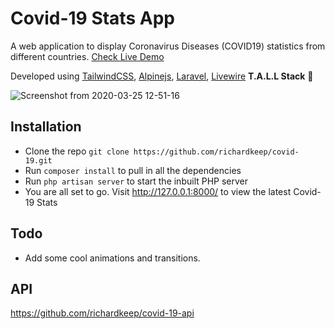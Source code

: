 # Covid-19 Stats App

A web application to display Coronavirus Diseases (COVID19) statistics from different countries. [Check Live Demo](https://richardkeep.dev/)

Developed using  [TailwindCSS](https://tailwindcss.com/), [Alpinejs](https://github.com/alpinejs/alpine), [Laravel](https://laravel.com), [Livewire](https://laravel-livewire.com/) **T.A.L.L Stack**  💪

![Screenshot from 2020-03-25 12-51-16](https://user-images.githubusercontent.com/3874381/77523812-631a3380-6e97-11ea-8ad8-8de9a0c1cf46.png)


## Installation
- Clone the repo `git clone https://github.com/richardkeep/covid-19.git`
- Run `composer install` to pull in all the dependencies
- Run `php artisan server` to start the inbuilt PHP server
- You are all set to go. Visit http://127.0.0.1:8000/ to view the latest Covid-19 Stats

## Todo
- Add some cool animations and transitions.

## API
https://github.com/richardkeep/covid-19-api
